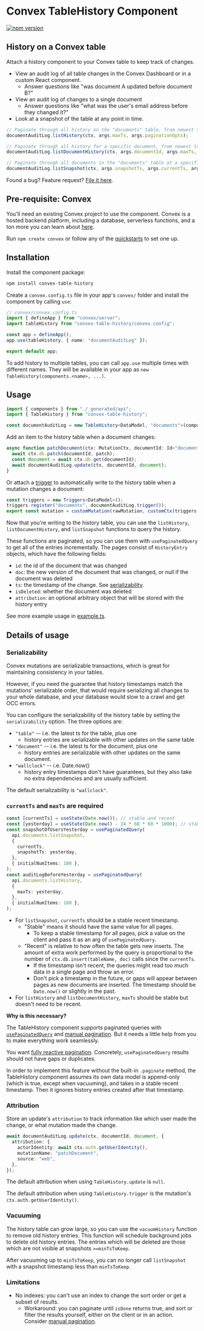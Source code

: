 # Convex TableHistory Component

[![npm version](https://badge.fury.io/js/convex-table-history.svg)](https://badge.fury.io/js/convex-table-history)

<!-- START: Include on https://convex.dev/components -->

## History on a Convex table

Attach a history component to your Convex table to keep track of changes.

- View an audit log of all table changes in the Convex Dashboard or in a custom React component.
  - Answer questions like "was document A updated before document B?"
- View an audit log of changes to a single document
  - Answer questions like "what was the user's email address before they changed it?"
- Look at a snapshot of the table at any point in time.

```ts
// Paginate through all history on the "documents" table, from newest to oldest.
documentAuditLog.listHistory(ctx, args.maxTs, args.paginationOpts);

// Paginate through all history for a specific document, from newest to oldest.
documentAuditLog.listDocumentHistory(ctx, args.documentId, args.maxTs, args.paginationOpts);

// Paginate through all documents in the "documents" table at a specific timestamp.
documentAuditLog.listSnapshot(ctx, args.snapshotTs, args.currentTs, args.paginationOpts);
```

Found a bug? Feature request? [File it here](https://github.com/ldanilek/table-history/issues).

## Pre-requisite: Convex

You'll need an existing Convex project to use the component.
Convex is a hosted backend platform, including a database, serverless functions,
and a ton more you can learn about [here](https://docs.convex.dev/get-started).

Run `npm create convex` or follow any of the [quickstarts](https://docs.convex.dev/home) to set one up.

## Installation

Install the component package:

```ts
npm install convex-table-history
```

Create a `convex.config.ts` file in your app's `convex/` folder and install the component by calling `use`:

```ts
// convex/convex.config.ts
import { defineApp } from "convex/server";
import tableHistory from "convex-table-history/convex.config";

const app = defineApp();
app.use(tableHistory, { name: "documentAuditLog" });

export default app;
```

To add history to multiple tables, you can call `app.use` multiple times with
different names. They will be available in your app as
`new TableHistory(components.<name>, ...)`.

## Usage

```ts
import { components } from "./_generated/api";
import { TableHistory } from "convex-table-history";

const documentAuditLog = new TableHistory<DataModel, "documents">(components.documentAuditLog);
```

Add an item to the history table when a document changes:

```ts
async function patchDocument(ctx: MutationCtx, documentId: Id<"documents">, patch: Partial<Doc<"documents">>) {
  await ctx.db.patch(documentId, patch);
  const document = await ctx.db.get(documentId);
  await documentAuditLog.update(ctx, documentId, document);
}
```

Or attach a [trigger](https://docs.convex.dev/triggers) to automatically write to the history table when a mutation changes a document:

```ts
const triggers = new Triggers<DataModel>();
triggers.register("documents", documentAuditLog.trigger());
export const mutation = customMutation(rawMutation, customCtx(triggers.wrapDB));
```

Now that you're writing to the history table, you can use the `listHistory`, `listDocumentHistory`, and `listSnapshot` functions to query the history.

These functions are paginated, so you can use them with `usePaginatedQuery` to get all of the entries incrementally.
The pages consist of `HistoryEntry` objects, which have the following fields:

- `id`: the id of the document that was changed
- `doc`: the new version of the document that was changed, or null if the document was deleted
- `ts`: the timestamp of the change. See [serializability](#serializability).
- `isDeleted`: whether the document was deleted
- `attribution`: an optional arbitrary object that will be stored with the history entry

See more example usage in [example.ts](./example/convex/example.ts).

## Details of usage

### Serializability

Convex mutations are serializable transactions, which is great for maintaining
consistency in your tables.

However, if you need the guarantee that history timestamps match the mutations'
serializable order, that would require serializing all changes to your whole
database, and your database would slow to a crawl and get OCC errors.

You can configure the serializability of the history table by setting the
`serializability` option. The three options are:

- `"table"` -- i.e. the latest ts for the table, plus one
  - history entries are serializable with other updates on the same table
- `"document"` -- i.e. the latest ts for the document, plus one
  - history entries are serializable with other updates on the same document.
- `"wallclock"` -- i.e. Date.now()
  - history entry timestamps don't have guarantees, but they also take no extra
    dependencies and are usually sufficient.

The default serializability is `"wallclock"`.

### `currentTs` and `maxTs` are required

```ts
const [currentTs] = useState(Date.now()); // stable and recent
const [yesterday] = useState(Date.now() - 24 * 60 * 60 * 1000); // stable
const snapshotOfUsersYesterday = usePaginatedQuery(
  api.documents.listSnapshot,
  {
    currentTs,
    snapshotTs: yesterday,
  },
  { initialNumItems: 100 },
);
const auditLogBeforeYesterday = usePaginatedQuery(
  api.documents.listHistory,
  {
    maxTs: yesterday,
  },
  { initialNumItems: 100 },
);
```

- For `listSnapshot`, `currentTs` should be a stable recent timestamp.
  - "Stable" means it should have the same value for all pages.
    - To keep a stable timestamp for all pages, pick a value on the client and
      pass it as an arg of `usePaginatedQuery`.
  - "Recent" is relative to how often the table gets new inserts. The amount of
    extra work performed by the query is proportional to the number of
    `ctx.db.insert(tableName, doc)` calls since the `currentTs`.
    - If the timestamp isn't recent, the queries might read too much data in
      a single page and throw an error.
    - Don't pick a timestamp in the future, or gaps will appear between pages
      as new documents are inserted. The timestamp should be `Date.now()` or
      slightly in the past.
- For `listHistory` and `listDocumentHistory`, `maxTs` should be stable but
  doesn't need to be recent.

**Why is this necessary?** 

The TableHistory component supports paginated queries with
[`usePaginatedQuery`](https://docs.convex.dev/database/pagination#paginating-within-react-components)
and [manual pagination](https://docs.convex.dev/database/pagination#paginating-manually).
But it needs a little help from you to make everything work seamlessly.

You want
[fully reactive pagination](https://stack.convex.dev/fully-reactive-pagination).
Concretely, `usePaginatedQuery` results should not have gaps or duplicates.

In order to implement this feature without the built-in `.paginate` method,
the TableHistory component assumes its own data model is append-only (which is
true, except when vacuuming), and takes in a stable recent timestamp. Then it
ignores history entries created after that timestamp.

### Attribution

Store an update's `attribution` to track information like which user made the
change, or what mutation made the change.

```ts
await documentAuditLog.update(ctx, documentId, document, {
  attribution: {
    actorIdentity: await ctx.auth.getUserIdentity(),
    mutationName: "patchDocument",
    source: "web",
  },
});
```

The default attribution when using `TableHistory.update` is `null`.

The default attribution when using `TableHistory.trigger` is the mutation's
`ctx.auth.getUserIdentity()`.

### Vacuuming

The history table can grow large, so you can use the `vacuumHistory` function
to remove old history entries. This function will
schedule background jobs to delete old history entries.
The entries which will be deleted are those which are not visible
at snapshots `>=minTsToKeep`.

After vacuuming up to `minTsToKeep`, you can no longer call `listSnapshot`
with a snapshot timestamp less than `minTsToKeep`.

### Limitations

- No indexes: you can't use an index to change the sort order or get a subset of results.
  - Workaround: you can paginate until `isDone` returns true, and sort or filter
    the results yourself, either on the client or in an action.
    Consider [manual pagination](https://docs.convex.dev/database/pagination#paginating-manually).

<!-- END: Include on https://convex.dev/components -->
